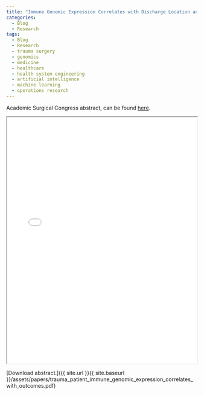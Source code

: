 ```yaml
---
title: "Immune Genomic Expression Correlates with Discharge Location and Poor Outcomes in Trauma Patients"
categories:
  - Blog
  - Research
tags:
  - Blog
  - Research
  - trauma surgery
  - genomics
  - medicine
  - healthcare
  - health system engineering
  - artificial intelligence
  - machine learning
  - operations research
---
```


Academic Surgical Congress abstract, can be found [here](https://www.asc-abstracts.org/abs2018/41-03-immune-genomic-expression-correlates-with-discharge-location-and-poor-outcomes-in-trauma-patients/).


<iframe src="{{ site.url }}{{ site.baseurl }}/assets/papers/trauma_patient_immune_genomic_expression_correlates_with_outcomes.pdf" 
    style="aspect-ratio: 8.5 / 11;"
    width="100%" 
>
</iframe>

[Download abstract.]({{ site.url }}{{ site.baseurl }}/assets/papers/trauma_patient_immune_genomic_expression_correlates_with_outcomes.pdf)
